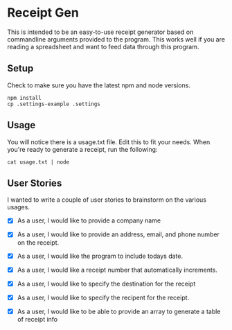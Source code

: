 # Receipt Gen

This is intended to be an easy-to-use receipt generator based on commandline arguments provided to the program. This works well if you are reading a spreadsheet and want to feed data through this program.


## Setup

Check to make sure you have the latest npm and node versions.

```
npm install
cp .settings-example .settings
```

## Usage

You will notice there is a usage.txt file. Edit this to fit your needs. When you're ready to generate a receipt, run the following:

```
cat usage.txt | node
```

## User Stories

I wanted to write a couple of user stories to brainstorm on the various usages.

-[x] As a user, I would like to provide a company name

-[x] As a user, I would like to provide an address, email, and phone number on the receipt.

-[x] As a user, I would like the program to include todays date.

-[x] As a user, I would like a receipt number that automatically increments.

-[x] As a user, I would like to specify the destination for the receipt

-[x] As a user, I would like to specify the recipent for the receipt.

-[x] As a user, I would like to be able to provide an array to generate a table of receipt info

